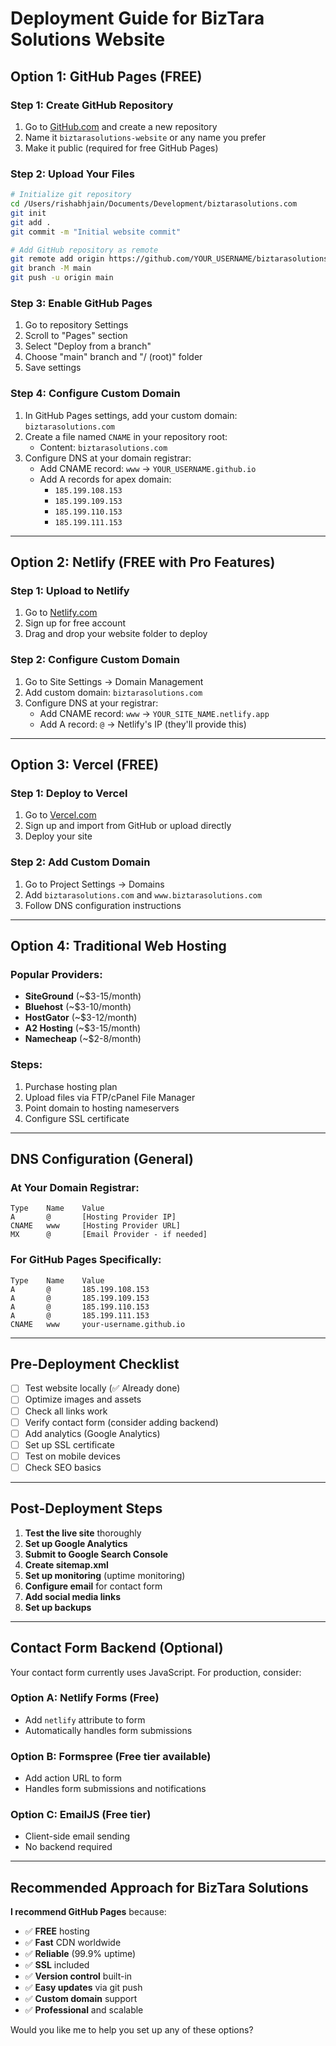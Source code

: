 # Deployment Guide for BizTara Solutions Website

## Option 1: GitHub Pages (FREE)

### Step 1: Create GitHub Repository
1. Go to [GitHub.com](https://github.com) and create a new repository
2. Name it `biztarasolutions-website` or any name you prefer
3. Make it public (required for free GitHub Pages)

### Step 2: Upload Your Files
```bash
# Initialize git repository
cd /Users/rishabhjain/Documents/Development/biztarasolutions.com
git init
git add .
git commit -m "Initial website commit"

# Add GitHub repository as remote
git remote add origin https://github.com/YOUR_USERNAME/biztarasolutions-website.git
git branch -M main
git push -u origin main
```

### Step 3: Enable GitHub Pages
1. Go to repository Settings
2. Scroll to "Pages" section
3. Select "Deploy from a branch"
4. Choose "main" branch and "/ (root)" folder
5. Save settings

### Step 4: Configure Custom Domain
1. In GitHub Pages settings, add your custom domain: `biztarasolutions.com`
2. Create a file named `CNAME` in your repository root:
   - Content: `biztarasolutions.com`
3. Configure DNS at your domain registrar:
   - Add CNAME record: `www` → `YOUR_USERNAME.github.io`
   - Add A records for apex domain:
     - `185.199.108.153`
     - `185.199.109.153`
     - `185.199.110.153`
     - `185.199.111.153`

---

## Option 2: Netlify (FREE with Pro Features)

### Step 1: Upload to Netlify
1. Go to [Netlify.com](https://netlify.com)
2. Sign up for free account
3. Drag and drop your website folder to deploy

### Step 2: Configure Custom Domain
1. Go to Site Settings → Domain Management
2. Add custom domain: `biztarasolutions.com`
3. Configure DNS at your registrar:
   - Add CNAME record: `www` → `YOUR_SITE_NAME.netlify.app`
   - Add A record: `@` → Netlify's IP (they'll provide this)

---

## Option 3: Vercel (FREE)

### Step 1: Deploy to Vercel
1. Go to [Vercel.com](https://vercel.com)
2. Sign up and import from GitHub or upload directly
3. Deploy your site

### Step 2: Add Custom Domain
1. Go to Project Settings → Domains
2. Add `biztarasolutions.com` and `www.biztarasolutions.com`
3. Follow DNS configuration instructions

---

## Option 4: Traditional Web Hosting

### Popular Providers:
- **SiteGround** (~$3-15/month)
- **Bluehost** (~$3-10/month)
- **HostGator** (~$3-12/month)
- **A2 Hosting** (~$3-15/month)
- **Namecheap** (~$2-8/month)

### Steps:
1. Purchase hosting plan
2. Upload files via FTP/cPanel File Manager
3. Point domain to hosting nameservers
4. Configure SSL certificate

---

## DNS Configuration (General)

### At Your Domain Registrar:
```
Type    Name    Value
A       @       [Hosting Provider IP]
CNAME   www     [Hosting Provider URL]
MX      @       [Email Provider - if needed]
```

### For GitHub Pages Specifically:
```
Type    Name    Value
A       @       185.199.108.153
A       @       185.199.109.153
A       @       185.199.110.153
A       @       185.199.111.153
CNAME   www     your-username.github.io
```

---

## Pre-Deployment Checklist

- [ ] Test website locally (✅ Already done)
- [ ] Optimize images and assets
- [ ] Check all links work
- [ ] Verify contact form (consider adding backend)
- [ ] Add analytics (Google Analytics)
- [ ] Set up SSL certificate
- [ ] Test on mobile devices
- [ ] Check SEO basics

---

## Post-Deployment Steps

1. **Test the live site** thoroughly
2. **Set up Google Analytics**
3. **Submit to Google Search Console**
4. **Create sitemap.xml**
5. **Set up monitoring** (uptime monitoring)
6. **Configure email** for contact form
7. **Add social media links**
8. **Set up backups**

---

## Contact Form Backend (Optional)

Your contact form currently uses JavaScript. For production, consider:

### Option A: Netlify Forms (Free)
- Add `netlify` attribute to form
- Automatically handles form submissions

### Option B: Formspree (Free tier available)
- Add action URL to form
- Handles form submissions and notifications

### Option C: EmailJS (Free tier)
- Client-side email sending
- No backend required

---

## Recommended Approach for BizTara Solutions

**I recommend GitHub Pages** because:
- ✅ **FREE** hosting
- ✅ **Fast** CDN worldwide
- ✅ **Reliable** (99.9% uptime)
- ✅ **SSL** included
- ✅ **Version control** built-in
- ✅ **Easy updates** via git push
- ✅ **Custom domain** support
- ✅ **Professional** and scalable

Would you like me to help you set up any of these options?